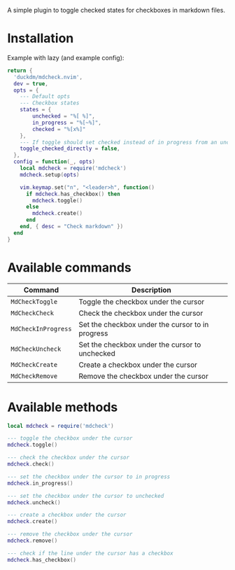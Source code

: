 A simple plugin to toggle checked states for checkboxes in markdown files.

# Installation

Example with lazy (and example config):
```lua
return {
  'duckdm/mdcheck.nvim',
  dev = true,
  opts = {
    --- Default opts
    --- Checkbox states
    states = {
        unchecked = "%[ %]",
        in_progress = "%[~%]",
        checked = "%[x%]"
    },
    --- If toggle should set checked instead of in progress from an unchecked state
    toggle_checked_directly = false,
  },
  config = function(_, opts)
    local mdcheck = require('mdcheck')
    mdcheck.setup(opts)

    vim.keymap.set("n", "<leader>h", function()
      if mdcheck.has_checkbox() then
        mdcheck.toggle()
      else
        mdcheck.create()
      end
    end, { desc = "Check markdown" })
  end
}
```

# Available commands

| Command | Description |
| --- | --- |
| `MdCheckToggle` | Toggle the checkbox under the cursor |
| `MdCheckCheck` | Check the checkbox under the cursor |
| `MdCheckInProgress` | Set the checkbox under the cursor to in progress |
| `MdCheckUncheck` | Set the checkbox under the cursor to unchecked |
| `MdCheckCreate` | Create a checkbox under the cursor |
| `MdCheckRemove` | Remove the checkbox under the cursor |

# Available methods

```lua
local mdcheck = require('mdcheck')

--- toggle the checkbox under the cursor
mdcheck.toggle()

--- check the checkbox under the cursor
mdcheck.check()

--- set the checkbox under the cursor to in progress
mdcheck.in_progress()

--- set the checkbox under the cursor to unchecked
mdcheck.uncheck()

--- create a checkbox under the cursor
mdcheck.create()

--- remove the checkbox under the cursor
mdcheck.remove()

--- check if the line under the cursor has a checkbox
mdcheck.has_checkbox()

```
